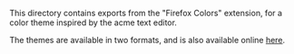This directory contains exports from the "Firefox Colors" extension,
for a color theme inspired by the acme text editor.

The themes are available in two formats, and is also available online [here](https://color.firefox.com/?theme=XQAAAAIIAQAAAAAAAABBKYhm849SCia2CaaEGccwS-xNKliFvDlcLiGuUUgKbEGY1UkNYDQiMn7-2oBMSuYh-7NHJG7q9Hf9b8cyEdU_VMPAjXixoEtLp0Hmiz1PAcw6c-cVVJUsrqIMcO0W7JW3TsxJN9PDcXnDNPBbB7R_VSByVLDc3mWFeWYg4ana_dhqnSXaDqAHjy6ZmP5z5kv-Vpt62oA3lgKKtf9EqgAA).
